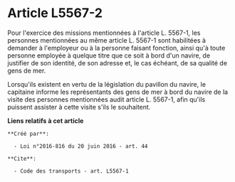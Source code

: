 # Article L5567-2

Pour l'exercice des missions mentionnées à l'article L. 5567-1, les personnes mentionnées au même article L. 5567-1 sont
habilitées à demander à l'employeur ou à la personne faisant fonction, ainsi qu'à toute personne employée à quelque titre que
ce soit à bord d'un navire, de justifier de son identité, de son adresse et, le cas échéant, de sa qualité de gens de mer. 

Lorsqu'ils existent en vertu de la législation du pavillon du navire, le capitaine informe les représentants des gens de mer
à bord du navire de la visite des personnes mentionnées audit article L. 5567-1, afin qu'ils puissent assister à cette visite
s'ils le souhaitent.

**Liens relatifs à cet article**

	**Créé par**:

	  - Loi n°2016-816 du 20 juin 2016 - art. 44

	**Cite**:

	  - Code des transports - art. L5567-1
